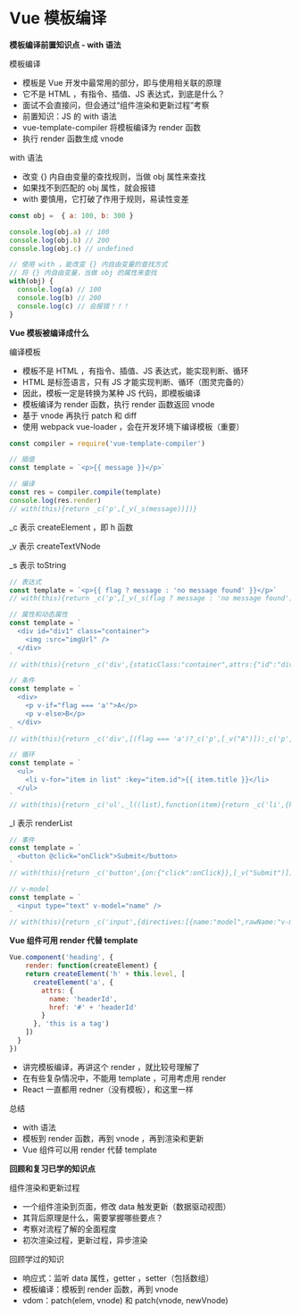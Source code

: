 # Vue 模板编译

**模板编译前置知识点 - with 语法**

模板编译

- 模板是 Vue 开发中最常用的部分，即与使用相关联的原理
- 它不是 HTML ，有指令、插值、JS 表达式，到底是什么？
- 面试不会直接问，但会通过“组件渲染和更新过程”考察
- 前置知识：JS 的 with 语法
- vue-template-compiler 将模板编译为 render 函数
- 执行 render 函数生成 vnode



with 语法

- 改变 {} 内自由变量的查找规则，当做 obj 属性来查找
- 如果找不到匹配的 obj 属性，就会报错
- with 要慎用，它打破了作用于规则，易读性变差

 ```js
const obj =  { a: 100, b: 300 }

console.log(obj.a) // 100
console.log(obj.b) // 200
console.log(obj.c) // undefined
 ```

```js
// 使用 with ，能改变 {} 内自由变量的查找方式
// 将 {} 内自由变量，当做 obj 的属性来查找
with(obj) {
  console.log(a) // 100
  console.log(b) // 200
  console.log(c) // 会报错！！！
}
```



**Vue 模板被编译成什么**

编译模板

- 模板不是 HTML ，有指令、插值、JS 表达式，能实现判断、循环
- HTML 是标签语言，只有 JS 才能实现判断、循环（图灵完备的）
- 因此，模板一定是转换为某种 JS 代码，即模板编译
- 模板编译为 render 函数，执行 render 函数返回 vnode
- 基于 vnode 再执行 patch 和 diff
- 使用 webpack vue-loader ，会在开发环境下编译模板（重要）

```js
const compiler = require('vue-template-compiler')

// 插值
const template = `<p>{{ message }}</p>`

// 编译
const res = compiler.compile(template)
console.log(res.render)
// with(this){return _c('p',[_v(_s(message))])}
```

_c 表示 createElement ，即 h 函数

_v 表示 createTextVNode

_s 表示 toString

```js
// 表达式
const template = `<p>{{ flag ? message : 'no message found' }}</p>`
// with(this){return _c('p',[_v(_s(flag ? message : 'no message found'))])}
```

```js
// 属性和动态属性
const template = `
  <div id="div1" class="container">
    <img :src="imgUrl" />
  </div>
`
// with(this){return _c('div',{staticClass:"container",attrs:{"id":"div1"}},[_c('img',{attrs:{"src":imgUrl}})])}
```

```js
// 条件
const template = `
  <div>
    <p v-if="flag === 'a'">A</p>
    <p v-else>B</p>
  </div>
`
// with(this){return _c('div',[(flag === 'a')?_c('p',[_v("A")]):_c('p',[_v("B")])])}
```

```js
// 循环
const template = `
  <ul>
    <li v-for="item in list" :key="item.id">{{ item.title }}</li>
  </ul>
`
// with(this){return _c('ul',_l((list),function(item){return _c('li',{key:item.id},[_v(_s(item.title))])}),0)}
```

_l 表示 renderList

```js
// 事件
const template = `
  <button @click="onClick">Submit</button>
`
// with(this){return _c('button',{on:{"click":onClick}},[_v("Submit")])}
```

```js
// v-model
const template = `
  <input type="text" v-model="name" />
`
// with(this){return _c('input',{directives:[{name:"model",rawName:"v-model",value:(name),expression:"name"}],attrs:{"type":"text"},domProps:{"value":(name)},on:{"input":function($event){if($event.target.composing)return;name=$event.target.value}}})}
```



**Vue 组件可用 render 代替 template**

```js
Vue.component('heading', {
	render: function(createElement) {
    return createElement('h' + this.level, [
      createElement('a', {
        attrs: {
          name: 'headerId',
          href: '#' + 'headerId'
        }
      }, 'this is a tag')
    ])
  }
})
```

- 讲完模板编译，再讲这个 render ，就比较号理解了
- 在有些复杂情况中，不能用 template ，可用考虑用 render
- React 一直都用 redner（没有模板），和这里一样



总结

- with 语法
- 模板到 render 函数，再到 vnode ，再到渲染和更新
- Vue 组件可以用 render 代替 template



**回顾和复习已学的知识点**

组件渲染和更新过程

- 一个组件渲染到页面，修改 data 触发更新（数据驱动视图）
- 其背后原理是什么，需要掌握哪些要点？
- 考察对流程了解的全面程度
- 初次渲染过程，更新过程，异步渲染



回顾学过的知识

- 响应式：监听 data 属性，getter ，setter（包括数组）
- 模板编译：模板到 render 函数，再到 vnode
- vdom：patch(elem, vnode) 和 patch(vnode, newVnode)

